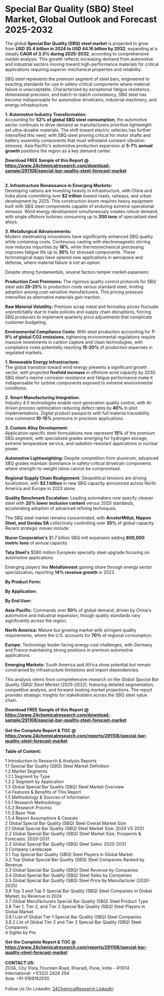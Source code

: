 <h1>Special Bar Quality (SBQ) Steel Market, Global Outlook and Forecast 2025-2032</h1><p>The global <strong>Special Bar Quality (SBQ) steel market</strong> is projected to grow from <strong>USD 35.4 billion in 2024 to USD 44.16 billion by 2032</strong>, expanding at a steady <strong>CAGR of 3.3% during 2025-2032</strong>, according to comprehensive market analysis. This growth reflects increasing demand from automotive and industrial sectors moving toward high-performance materials for critical applications requiring superior mechanical properties and reliability.</p><p>SBQ steel represents the premium segment of steel bars, engineered to exacting standards for use in safety-critical components where material failure is unacceptable. Characterized by exceptional fatigue resistance, dimensional precision, and batch-to-batch consistency, SBQ steel has become indispensable for automotive drivetrains, industrial machinery, and energy infrastructure.</p><p><strong>1. Automotive Industry Transformation:</strong><br>
Accounting for <strong>52% of global SBQ steel consumption</strong>, the automotive sector continues to drive demand as manufacturers prioritize lightweight yet ultra-durable materials. The shift toward electric vehicles has further intensified this need, with SBQ steel proving critical for motor shafts and battery assembly components that must withstand constant vibration stresses. Asia Pacific's automotive production expansion at <strong>5-7% annual growth</strong> positions the region as a key demand center.</p><div><b>Download FREE Sample of this Report @ 
            <a href="https://www.24chemicalresearch.com/download-sample/291108/special-bar-quality-steel-forecast-market">
            https://www.24chemicalresearch.com/download-sample/291108/special-bar-quality-steel-forecast-market</a></b></div><br><p><strong>2. Infrastructure Renaissance in Emerging Markets:</strong><br>
Developing nations are investing heavily in infrastructure, with China and India alone committing over <strong>$2 trillion</strong> toward roads, railways, and urban development by 2025. This construction boom requires heavy equipment built with SBQ steel components capable of enduring extreme operational stresses. Wind energy development simultaneously creates robust demand, with single offshore turbines consuming up to <strong>200 tons</strong> of specialized steel alloys.</p><p><strong>3. Metallurgical Advancements:</strong><br>
Modern steelmaking innovations have significantly enhanced SBQ quality while containing costs. Continuous casting with electromagnetic stirring now reduces impurities by <strong>18%</strong>, while thermomechanical processing improves fatigue life up to <strong>30%</strong> for stressed components. These technological leaps have opened new applications in aerospace and defense, where material failure is not an option.</p><p>Despite strong fundamentals, several factors temper market expansion:</p><p><strong>Production Cost Premiums:</strong> The rigorous quality control protocols for SBQ steel add <strong>20-25%</strong> to production costs versus standard steel, limiting adoption among cost-sensitive manufacturers. This pricing pressure intensifies as alternative materials gain traction.</p><p><strong>Raw Material Volatility:</strong> Premium scrap metal and ferroalloy prices fluctuate unpredictably due to trade policies and supply chain disruptions, forcing SBQ producers to implement quarterly price adjustments that complicate customer budgeting.</p><p><strong>Environmental Compliance Costs:</strong> With steel production accounting for <strong>7-9% of global CO2 emissions</strong>, tightening environmental regulations require massive investments in carbon capture and clean technologies, with compliance costs potentially reaching <strong>15-20%</strong> of production expenses in regulated markets.</p><p><strong>1. Renewable Energy Infrastructure:</strong><br>
The global transition toward wind energy presents a significant growth vector, with projected <strong>fivefold increase</strong> in offshore wind capacity by 2030. SBQ steel's marine corrosion resistance and fatigue performance make it indispensable for turbine components exposed to extreme environmental conditions.</p><p><strong>2. Smart Manufacturing Integration:</strong><br>
Industry 4.0 technologies enable next-generation quality control, with AI-driven process optimization reducing defect rates by <strong>40%</strong> in pilot implementations. Digital product passports with full material traceability now command <strong>10-15%</strong> premiums in precision applications.</p><p><strong>3. Custom Alloy Development:</strong><br>
Application-specific steel formulations now represent <strong>15%</strong> of the premium SBQ segment, with specialized grades emerging for hydrogen storage, extreme temperature service, and radiation-resistant applications in nuclear power.</p><p><strong>Automotive Lightweighting:</strong> Despite competition from aluminum, advanced SBQ grades maintain dominance in safety-critical drivetrain components where strength-to-weight ratios cannot be compromised.</p><p><strong>Regional Supply Chain Realignment:</strong> Geopolitical tensions are driving localization, with <strong>$2.1 billion</strong> in new SBQ capacity announced across North America and Europe in 2023 alone.</p><p><strong>Quality Benchmark Escalation:</strong> Leading automakers now specify cleaner steel with <strong>20% lower inclusion content</strong> versus 2020 standards, accelerating adoption of advanced refining techniques.</p><p>The SBQ steel market remains concentrated, with <strong>ArcelorMittal, Nippon Steel, and Gerdau SA</strong> collectively controlling over <strong>35%</strong> of global capacity. Recent strategic moves include:</p><p><strong>Nucor Corporation's</strong> $1.7 billion SBQ mill expansion adding <strong>800,000 metric tons</strong> of annual capacity</p><p><strong>Tata Steel's</strong> $380 million European specialty steel upgrade focusing on automotive applications</p><p>Emerging players like <strong>Metalloinvest</strong> gaining share through energy sector specialization, reporting <strong>14% revenue growth</strong> in 2023</p><p><strong>By Product Form:</strong></p><p><strong>By Application:</strong></p><p><strong>By End User:</strong></p><p><strong>Asia-Pacific:</strong> Commands over <strong>50%</strong> of global demand, driven by China's automotive and industrial expansion, though quality standards vary significantly across the region.</p><p><strong>North America:</strong> Mature but growing market with stringent quality requirements, where the U.S. accounts for <strong>70%</strong> of regional consumption.</p><p><strong>Europe:</strong> Technology leader facing energy cost challenges, with Germany and France maintaining strong positions in premium automotive applications.</p><p><strong>Emerging Markets:</strong> South America and Africa show potential but remain constrained by infrastructure limitations and import dependencies.</p><p>This analysis stems from comprehensive research on the <em>Global Special Bar Quality (SBQ) Steel Market (2025-2032)</em>, featuring detailed segmentation, competitive analysis, and forward-looking market projections. The report provides strategic insights for stakeholders across the SBQ steel value chain.</p><div><b>Download FREE Sample of this Report @ 
            <a href="https://www.24chemicalresearch.com/download-sample/291108/special-bar-quality-steel-forecast-market">
            https://www.24chemicalresearch.com/download-sample/291108/special-bar-quality-steel-forecast-market</a></b></div><br><div><b>Get the Complete Report & TOC @ 
            <a href="https://www.24chemicalresearch.com/reports/291108/special-bar-quality-steel-forecast-market">
            https://www.24chemicalresearch.com/reports/291108/special-bar-quality-steel-forecast-market</a></b></div><br>
            <b>Table of Content:</b><p>1 Introduction to Research & Analysis Reports<br />
 1.1 Special Bar Quality (SBQ) Steel Market Definition<br />
 1.2 Market Segments<br />
 1.2.1 Segment by Type<br />
 1.2.2 Segment by Application<br />
 1.3 Global Special Bar Quality (SBQ) Steel Market Overview<br />
 1.4 Features & Benefits of This Report<br />
 1.5 Methodology & Sources of Information<br />
 1.5.1 Research Methodology<br />
 1.5.2 Research Process<br />
 1.5.3 Base Year<br />
 1.5.4 Report Assumptions & Caveats<br />
2 Global Special Bar Quality (SBQ) Steel Overall Market Size<br />
 2.1 Global Special Bar Quality (SBQ) Steel Market Size: 2024 VS 2031<br />
 2.2 Global Special Bar Quality (SBQ) Steel Market Size, Prospects & Forecasts: 2020-2031<br />
 2.3 Global Special Bar Quality (SBQ) Steel Sales: 2020-2031<br />
3 Company Landscape<br />
 3.1 Top Special Bar Quality (SBQ) Steel Players in Global Market<br />
 3.2 Top Global Special Bar Quality (SBQ) Steel Companies Ranked by Revenue<br />
 3.3 Global Special Bar Quality (SBQ) Steel Revenue by Companies<br />
 3.4 Global Special Bar Quality (SBQ) Steel Sales by Companies<br />
 3.5 Global Special Bar Quality (SBQ) Steel Price by Manufacturer (2020-2025)<br />
 3.6 Top 3 and Top 5 Special Bar Quality (SBQ) Steel Companies in Global Market, by Revenue in 2024<br />
 3.7 Global Manufacturers Special Bar Quality (SBQ) Steel Product Type<br />
 3.8 Tier 1, Tier 2, and Tier 3 Special Bar Quality (SBQ) Steel Players in Global Market<br />
 3.8.1 List of Global Tier 1 Special Bar Quality (SBQ) Steel Companies<br />
 3.8.2 List of Global Tier 2 and Tier 3 Special Bar Quality (SBQ) Steel Companies<br />
4 Sights by Pro</p><div><b>Get the Complete Report & TOC @ 
            <a href="https://www.24chemicalresearch.com/reports/291108/special-bar-quality-steel-forecast-market">
            https://www.24chemicalresearch.com/reports/291108/special-bar-quality-steel-forecast-market</a></b></div><br><b>CONTACT US:</b><br>
            203A, City Vista, Fountain Road, Kharadi, Pune, India - 411014<br>
            International: +1(332) 2424 294<br>
            Asia: +91 9169162030 <br><br>
            Follow Us On LinkedIn: <a href="https://www.linkedin.com/company/24chemicalresearch/">24ChemicalResearch LinkedIn</a>